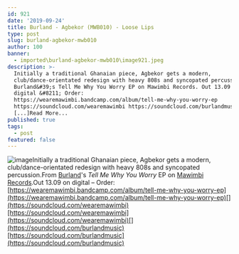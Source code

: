 ```yaml
---
id: 921
date: '2019-09-24'
title: Burland - Agbekor (MWB010) - Loose Lips
type: post
slug: burland-agbekor-mwb010
author: 100
banner:
  - imported\burland-agbekor-mwb010\image921.jpeg
description: >-
  Initially a traditional Ghanaian piece, Agbekor gets a modern,
  club/dance-orientated redesign with heavy 808s and syncopated percussion. From
  Burland&#39;s Tell Me Why You Worry EP on Mawimbi Records. Out 13.09 on
  digital &#8211; Order:
  https://wearemawimbi.bandcamp.com/album/tell-me-why-you-worry-ep
  https://soundcloud.com/wearemawimbi https://soundcloud.com/burlandmusic
  [...]Read More...
published: true
tags:
  - post
featured: false
---
```

![image](../imported\burland-agbekor-mwb010\image921.jpeg)Initially a traditional Ghanaian piece, Agbekor gets a modern, club/dance-orientated redesign with heavy 808s and syncopated percussion.From [Burland](https://burland.bandcamp.com)'s _Tell Me Why You Worry_ EP on [Mawimbi Records](https://wearemawimbi.bandcamp.com).Out 13.09 on digital – Order: [](https://wearemawimbi.bandcamp.com/album/tell-me-why-you-worry-ep)[https://wearemawimbi.bandcamp.com/album/tell-me-why-you-worry-ep](https://wearemawimbi.bandcamp.com/album/tell-me-why-you-worry-ep)[](https://soundcloud.com/wearemawimbi)[https://soundcloud.com/wearemawimbi](https://soundcloud.com/wearemawimbi)[](https://soundcloud.com/burlandmusic)[https://soundcloud.com/burlandmusic](https://soundcloud.com/burlandmusic)